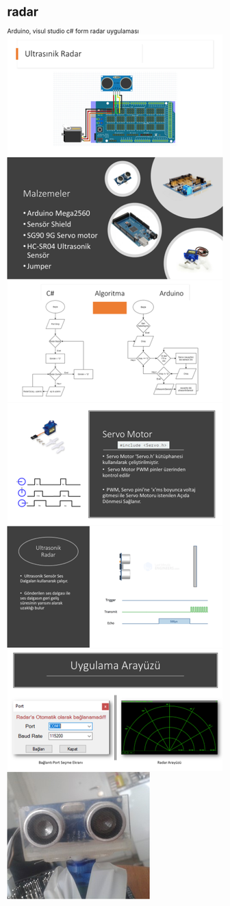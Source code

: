 # radar
Arduino, visul studio c# form radar uygulaması
<img src="img/Slayt1.PNG">
<img src="img/Slayt2.PNG">
<img src="img/Slayt3.PNG">
<img src="img/Slayt4.PNG">
<img src="img/Slayt5.PNG">
<img src="img/Slayt6.PNG">
<img src="img/Resim1.jpg">
